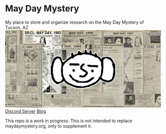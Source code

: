 # May Day Mystery
My place to store and organize research on the May Day Mystery of Tucson, AZ
[![May Day Mystery](preview.jpg)](https://github.com/nimaid/maydaymystery/tree/master/texts/My%20Scans#personal-hd-scans)
[Discord Server](https://discord.gg/tEDb7PZ)
[Blog](http://mayday.nimaid.com/)

This repo is a work in progress. This is not intended to replace maydaymystery.org, only to supplement it.